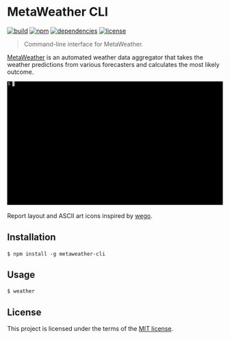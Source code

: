 # MetaWeather CLI

[![build](https://img.shields.io/travis/ismaelgt/metaweather-cli.svg?style=flat-square)](https://travis-ci.org/ismaelgt/metaweather-cli)
[![npm](https://img.shields.io/npm/v/metaweather-cli.svg?style=flat-square)](https://www.npmjs.com/package/metaweather-cli)
[![dependencies](https://img.shields.io/david/ismaelgt/metaweather-cli.svg?style=flat-square)](https://david-dm.org/ismaelgt/metaweather-cli)
[![license](https://img.shields.io/github/license/ismaelgt/metaweather-cli.svg?style=flat-square)](https://github.com/ismaelgt/metaweather-cli/blob/master/LICENSE)

> Command-line interface for MetaWeather.

[MetaWeather](https://www.metaweather.com/) is an automated weather data aggregator that
takes the weather predictions from various forecasters and calculates the most likely outcome.

<img src="screenshot.gif" width="600">

Report layout and ASCII art icons inspired by [wego](https://github.com/schachmat/wego).

## Installation

```
$ npm install -g metaweather-cli
```

## Usage

```
$ weather
```

## License

This project is licensed under the terms of the
[MIT license](https://github.com/ismaelgt/metaweather-cli/blob/master/LICENSE).
